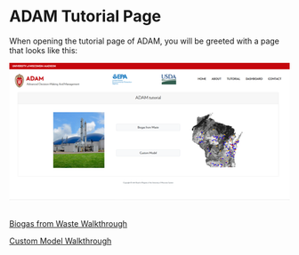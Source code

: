 <h1>ADAM Tutorial Page</h1> 

<p>When opening the tutorial page of ADAM, you will be greeted with a page that looks like this: </p>

<a href="http://54.208.179.171:8000/tryit"><img src="Pictures\Navigation\tutorialpg.png">
</a>

<br>
<a href="biogas_from_waste.html">Biogas from Waste Walkthrough</a>

<a href="custom_model_pg1.html">Custom Model Walkthrough</a>